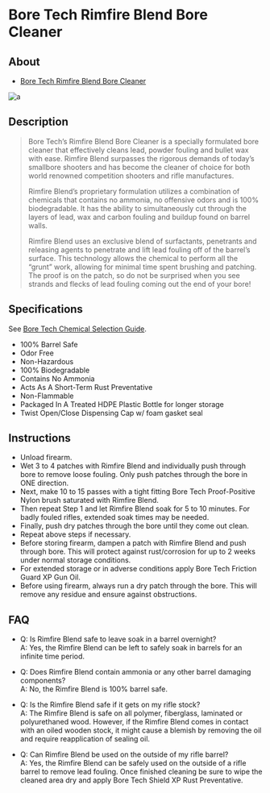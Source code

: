 # Bore Tech Rimfire Blend Bore Cleaner

## About

* [Bore Tech Rimfire Blend Bore Cleaner](https://www.boretech.com/products/rimfire-blend)

![a](https://github.com/CumpsD/second-brain/raw/main/assets/shooting/boretech/rimfire-blend.jpg "a")

## Description

> Bore Tech’s Rimfire Blend Bore Cleaner is a specially formulated bore cleaner that effectively cleans lead, powder fouling and bullet wax with ease. Rimfire Blend surpasses the rigorous demands of today’s smallbore shooters and has become the cleaner of choice for both world renowned competition shooters and rifle manufactures.
>
> Rimfire Blend’s proprietary formulation utilizes a combination of chemicals that contains no ammonia, no offensive odors and is 100% biodegradable. It has the ability to simultaneously cut through the layers of lead, wax and carbon fouling and buildup found on barrel walls.
>
> Rimfire Blend uses an exclusive blend of surfactants, penetrants and releasing agents to penetrate and lift lead fouling off of the barrel’s surface. This technology allows the chemical to perform all the “grunt” work, allowing for minimal time spent brushing and patching. The proof is on the patch, so do not be surprised when you see strands and flecks of lead fouling coming out the end of your bore!

## Specifications

See [Bore Tech Chemical Selection Guide](https://github.com/CumpsD/second-brain/raw/main/assets/shooting/boretech/Chemical-Selection-Guide.pdf).

* 100% Barrel Safe
* Odor Free
* Non-Hazardous
* 100% Biodegradable
* Contains No Ammonia
* Acts As A Short-Term Rust Preventative
* Non-Flammable
* Packaged In A Treated HDPE Plastic Bottle for longer storage
* Twist Open/Close Dispensing Cap w/ foam gasket seal

## Instructions

* Unload firearm.
* Wet 3 to 4 patches with Rimfire Blend and individually push through bore to remove loose fouling. Only push patches through the bore in ONE direction.
* Next, make 10 to 15 passes with a tight fitting Bore Tech Proof-Positive Nylon brush saturated with Rimfire Blend.
* Then repeat Step 1 and let Rimfire Blend soak for 5 to 10 minutes. For badly fouled rifles, extended soak times may be needed.
* Finally, push dry patches through the bore until they come out clean.
* Repeat above steps if necessary.
* Before storing firearm, dampen a patch with Rimfire Blend and push through bore. This will protect against rust/corrosion for up to 2 weeks under normal storage conditions.
* For extended storage or in adverse conditions apply Bore Tech Friction Guard XP Gun Oil.
* Before using firearm, always run a dry patch through the bore. This will remove any residue and ensure against obstructions.

## FAQ

* Q: Is Rimfire Blend safe to leave soak in a barrel overnight? \
  A: Yes, the Rimfire Blend can be left to safely soak in barrels for an infinite time period.

* Q: Does Rimfire Blend contain ammonia or any other barrel damaging components? \
  A: No, the Rimfire Blend is 100% barrel safe.

* Q: Is the Rimfire Blend safe if it gets on my rifle stock? \
  A: The Rimfire Blend is safe on all polymer, fiberglass, laminated or polyurethaned wood. However, if the Rimfire Blend comes in contact with an oiled wooden stock, it might cause a blemish by removing the oil and require reapplication of sealing oil.

* Q: Can Rimfire Blend be used on the outside of my rifle barrel? \
  A: Yes, the Rimfire Blend can be safely used on the outside of a rifle barrel to remove lead fouling. Once finished cleaning be sure to wipe the cleaned area dry and apply Bore Tech Shield XP Rust Preventative.
